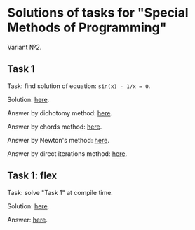 # Solutions of tasks for "Special Methods of Programming"
Variant №2.


## Task 1
Task: find solution of equation: `sin(x) - 1/x = 0`.

Solution: [here](./task1_solve_equation/src/main.rs).

Answer by dichotomy method: [here](https://github.com/dmyTRUEk/special_methods_of_programming/blob/f898c8ec3e248aa402508b36f69609bf576c20f3/task1_solve_equation/src/main.rs#L13).

Answer by chords method: [here](https://github.com/dmyTRUEk/special_methods_of_programming/blob/f898c8ec3e248aa402508b36f69609bf576c20f3/task1_solve_equation/src/main.rs#L16).

Answer by Newton's method: [here](https://github.com/dmyTRUEk/special_methods_of_programming/blob/f898c8ec3e248aa402508b36f69609bf576c20f3/task1_solve_equation/src/main.rs#L19).

Answer by direct iterations method: [here](https://github.com/dmyTRUEk/special_methods_of_programming/blob/f898c8ec3e248aa402508b36f69609bf576c20f3/task1_solve_equation/src/main.rs#L22).


## Task 1: flex
Task: solve "Task 1" at compile time.

Solution: [here](./task1_solve_equation_at_compile_time/src/main.rs).

Answer: [here](https://github.com/dmyTRUEk/special_methods_of_programming/blob/f898c8ec3e248aa402508b36f69609bf576c20f3/task1_solve_equation_at_compile_time/src/main.rs#L24).

